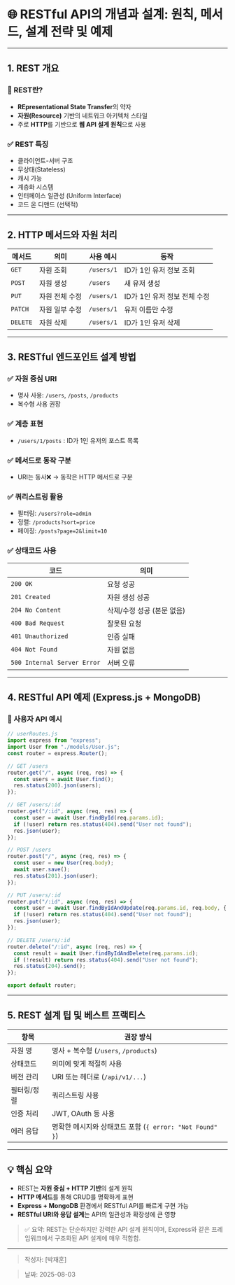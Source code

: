 # 🌐 RESTful API의 개념과 설계: 원칙, 메서드, 설계 전략 및 예제

---

## 1. REST 개요

### 📌 REST란?
- **REpresentational State Transfer**의 약자
- **자원(Resource)** 기반의 네트워크 아키텍처 스타일
- 주로 **HTTP**를 기반으로 **웹 API 설계 원칙**으로 사용

### ✅ REST 특징
- 클라이언트-서버 구조
- 무상태(Stateless)
- 캐시 가능
- 계층화 시스템
- 인터페이스 일관성 (Uniform Interface)
- 코드 온 디맨드 (선택적)

---

## 2. HTTP 메서드와 자원 처리

| 메서드 | 의미 | 사용 예시 | 동작 |
|--------|------|----------|------|
| `GET` | 자원 조회 | `/users/1` | ID가 1인 유저 정보 조회 |
| `POST` | 자원 생성 | `/users` | 새 유저 생성 |
| `PUT` | 자원 전체 수정 | `/users/1` | ID가 1인 유저 정보 전체 수정 |
| `PATCH` | 자원 일부 수정 | `/users/1` | 유저 이름만 수정 |
| `DELETE` | 자원 삭제 | `/users/1` | ID가 1인 유저 삭제 |

---

## 3. RESTful 엔드포인트 설계 방법

### ✅ 자원 중심 URI
- 명사 사용: `/users`, `/posts`, `/products`
- 복수형 사용 권장

### ✅ 계층 표현
- `/users/1/posts` : ID가 1인 유저의 포스트 목록

### ✅ 메서드로 동작 구분
- URI는 동사❌ → 동작은 HTTP 메서드로 구분

### ✅ 쿼리스트링 활용
- 필터링: `/users?role=admin`
- 정렬: `/products?sort=price`
- 페이징: `/posts?page=2&limit=10`

### ✅ 상태코드 사용
| 코드 | 의미 |
|------|------|
| `200 OK` | 요청 성공 |
| `201 Created` | 자원 생성 성공 |
| `204 No Content` | 삭제/수정 성공 (본문 없음) |
| `400 Bad Request` | 잘못된 요청 |
| `401 Unauthorized` | 인증 실패 |
| `404 Not Found` | 자원 없음 |
| `500 Internal Server Error` | 서버 오류 |

---

## 4. RESTful API 예제 (Express.js + MongoDB)

### 🧩 사용자 API 예시

```js
// userRoutes.js
import express from "express";
import User from "./models/User.js";
const router = express.Router();

// GET /users
router.get("/", async (req, res) => {
  const users = await User.find();
  res.status(200).json(users);
});

// GET /users/:id
router.get("/:id", async (req, res) => {
  const user = await User.findById(req.params.id);
  if (!user) return res.status(404).send("User not found");
  res.json(user);
});

// POST /users
router.post("/", async (req, res) => {
  const user = new User(req.body);
  await user.save();
  res.status(201).json(user);
});

// PUT /users/:id
router.put("/:id", async (req, res) => {
  const user = await User.findByIdAndUpdate(req.params.id, req.body, { new: true });
  if (!user) return res.status(404).send("User not found");
  res.json(user);
});

// DELETE /users/:id
router.delete("/:id", async (req, res) => {
  const result = await User.findByIdAndDelete(req.params.id);
  if (!result) return res.status(404).send("User not found");
  res.status(204).send();
});

export default router;
```

---

## 5. REST 설계 팁 및 베스트 프랙티스

| 항목 | 권장 방식 |
|------|-----------|
| 자원 명 | 명사 + 복수형 (`/users`, `/products`) |
| 상태코드 | 의미에 맞게 적절히 사용 |
| 버전 관리 | URI 또는 헤더로 (`/api/v1/...`) |
| 필터링/정렬 | 쿼리스트링 사용 |
| 인증 처리 | JWT, OAuth 등 사용 |
| 에러 응답 | 명확한 메시지와 상태코드 포함 (`{ error: "Not Found" }`) |

---

## 💡 핵심 요약

- REST는 **자원 중심 + HTTP 기반**의 설계 원칙
- **HTTP 메서드**를 통해 CRUD를 명확하게 표현
- **Express + MongoDB** 환경에서 RESTful API를 빠르게 구현 가능
- **RESTful URI와 응답 설계**는 API의 일관성과 확장성에 큰 영향

> ✅ 요약: REST는 단순하지만 강력한 API 설계 원칙이며, Express와 같은 프레임워크에서 구조화된 API 설계에 매우 적합함.

---

> 작성자: [박재훈]  

> 날짜: 2025-08-03
